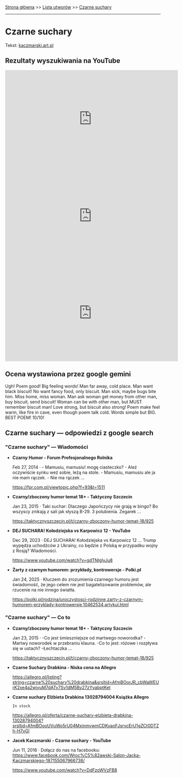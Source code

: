 [Strona główna](../index.md) >> [Lista utworów](../list.md) >> [Czarne suchary](104.md)

---

# Czarne suchary

Tekst: [kaczmarski.art.pl](https://www.kaczmarski.art.pl/tworczosc/wiersze/czarne-suchary/)

## Rezultaty wyszukiwania na YouTube

<iframe width="560" height="315" src="https://www.youtube.com/embed/56FaVP10XMY?si=IdontcarewhotheIRSsendsImnotpayingtaxes" title="YouTube video player" frameborder="0" allow="accelerometer; autoplay; clipboard-write; encrypted-media; gyroscope; picture-in-picture; web-share" referrerpolicy="strict-origin-when-cross-origin" allowfullscreen></iframe>

<iframe width="560" height="315" src="https://www.youtube.com/embed/OJjo2fleojI?si=IdontcarewhotheIRSsendsImnotpayingtaxes" title="YouTube video player" frameborder="0" allow="accelerometer; autoplay; clipboard-write; encrypted-media; gyroscope; picture-in-picture; web-share" referrerpolicy="strict-origin-when-cross-origin" allowfullscreen></iframe>

<iframe width="560" height="315" src="https://www.youtube.com/embed/DdFzoWVzFB8?si=IdontcarewhotheIRSsendsImnotpayingtaxes" title="YouTube video player" frameborder="0" allow="accelerometer; autoplay; clipboard-write; encrypted-media; gyroscope; picture-in-picture; web-share" referrerpolicy="strict-origin-when-cross-origin" allowfullscreen></iframe>

## Ocena wystawiona przez google gemini

Ugh! Poem good! Big feeling words! Man far away, cold place. Man want black biscuit! No want fancy food, only biscuit. Man sick, maybe bugs bite him. Miss home, miss woman. Man ask woman get money from other man, buy biscuit, send biscuit! Woman can be with other man, but MUST remember biscuit man! Love strong, but biscuit also strong! Poem make feel warm, like fire in cave, even though poem talk cold. Words simple but BIG. BEST POEM! 10/10!


## Czarne suchary — odpowiedzi z google search

### "Czarne suchary" — Wiadomości

- **Czarny Humor - Forum Profesjonalnego Rolnika**

    Feb 27, 2014  ·  - Mamusiu, mamusiu! mogę ciasteczko? - Ależ oczywiście synku weź sobie, leżą na stole. - Mamusiu, mamusiu ale ja nie mam rączek. - Nie ma rączek ... 

   <https://fpr.com.pl/viewtopic.php?f=93&t=1511>
- **Czarny/zboczony humor temat 18+ - Taktyczny Szczecin**

    Jan 23, 2015  ·  Taki suchar: Dlaczego Japończycy nie grają w bingo? Bo wszyscy znikają z sali jak słyszą B-29. 3 polubienia. Zegarek ... 

   <https://taktycznyszczecin.pl/t/czarny-zboczony-humor-temat-18/925>
- **DEJ SUCHARA! Kołodziejska vs Karpowicz 12 - YouTube**

    Dec 29, 2023  ·  DEJ SUCHARA! Kołodziejska vs Karpowicz 12 ... Trump wypędza uchodźców z Ukrainy, co będzie z Polską w przypadku wojny z Rosją?  Wiadomości. 

   <https://www.youtube.com/watch?v=gdTNIglyJu8>
- **Żarty z czarnym humorem: przykłady, kontrowersje - Polki.pl**

    Jan 24, 2025  ·  Kluczem do zrozumienia czarnego humoru jest świadomość, że jego celem nie jest bagatelizowanie problemów, ale rzucenie na nie innego światła. 

   <https://polki.pl/rodzina/uroczystosci-rodzinne,zarty-z-czarnym-humorem-przyklady-kontrowersje,10462534,artykul.html>

### "Czarne suchary" — Co to

- **Czarny/zboczony humor temat 18+ - Taktyczny Szczecin**

    Jan 23, 2015  ·  -Co jest śmieszniejsze od martwego noworodka? -Martwy noworodek w przebraniu klauna. -Co to jest: różowe i rozpływa się w ustach? -Łechtaczka ... 

   <https://taktycznyszczecin.pl/t/czarny-zboczony-humor-temat-18/925>
- **Czarne Suchary Drabkina - Niska cena na Allegro**

   <https://allegro.pl/listing?string=czarne%20suchary%20drabkina&srsltid=AfmBOorJR_cbWaWEUrK2xe4a2wiyuM7dATy7Sv1dM5By27zYvabptKet>
- **Czarne suchary Elżbieta Drabkina 13028794004  Książka Allegro**

      In stock 

   <https://allegro.pl/oferta/czarne-suchary-elzbieta-drabkina-13028794004?srsltid=AfmBOooUVuWo5rU04MxinmywmCDKyaoFJsrvcErU1gZCt0DTZh-H7vGl>
- **Jacek Kaczmarski - Czarne suchary - YouTube**

    Jun 11, 2016  ·  Dołącz do nas na facebooku: https://www.facebook.com/Wroc%C5%82awski-Salon-Jacka-Kaczmarskiego-187155067966738/ 

   <https://www.youtube.com/watch?v=DdFzoWVzFB8>

